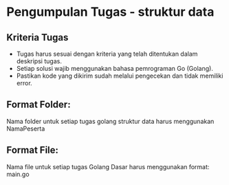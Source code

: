 # Pengumpulan Tugas - struktur data

## Kriteria Tugas
 - Tugas harus sesuai dengan kriteria yang telah ditentukan dalam deskripsi tugas.
 - Setiap solusi wajib menggunakan bahasa pemrograman Go (Golang).
 - Pastikan kode yang dikirim sudah melalui pengecekan dan tidak memiliki error.

## Format Folder:
Nama folder untuk setiap tugas golang struktur data harus menggunakan NamaPeserta

## Format File:
Nama file untuk setiap tugas Golang Dasar harus menggunakan format: main.go
